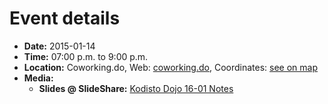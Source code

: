 # Event details
- **Date:** 2015-01-14
- **Time:** 07:00 p.m. to 9:00 p.m.
- **Location:** Coworking.do, Web: [coworking.do](http://coworking.do/#contacto "coworking.do"), Coordinates: [see on map](https://www.google.com.do/maps/place/Coworking.do/@18.452606,-69.9626747,17z/data=!3m1!4b1!4m2!3m1!1s0x8ea561f729a66f7b:0xeb6675b177ed5efb?hl=en "@18.452606,-69.9626747,17z") 
- **Media:**
	- **Slides @ SlideShare:** [Kodisto Dojo 16-01 Notes](http://www.slideshare.net/LorenzoSolano1/kodisto-dojo-1601-notes-20150114-57093773 "Kodisto Dojo 16-01 Notes") 

